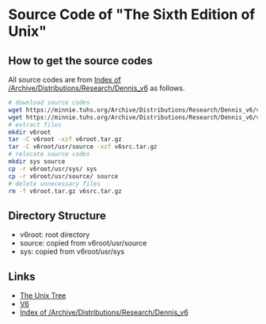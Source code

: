 # Source Code of "The Sixth Edition of Unix"
## How to get the source codes
All source codes are from [Index of /Archive/Distributions/Research/Dennis_v6](https://minnie.tuhs.org/Archive/Distributions/Research/Dennis_v6/) as follows.
```sh
# download source codes
wget https://minnie.tuhs.org/Archive/Distributions/Research/Dennis_v6/v6root.tar.gz
wget https://minnie.tuhs.org/Archive/Distributions/Research/Dennis_v6/v6src.tar.gz
# extract files
mkdir v6root
tar -C v6root -xzf v6root.tar.gz
tar -C v6root/usr/source -xzf v6src.tar.gz
# relocate source codes
mkdir sys source
cp -r v6root/usr/sys/ sys
cp -r v6root/usr/source/ source
# delete unnecessary files
rm -f v6root.tar.gz v6src.tar.gz
```



## Directory Structure
- v6root: root directory
- source: copied from v6root/usr/source
- sys: copied from v6root/usr/sys



## Links
- [The Unix Tree](https://minnie.tuhs.org/cgi-bin/utree.pl)
- [V6](https://minnie.tuhs.org/cgi-bin/utree.pl?file=V6)
- [Index of /Archive/Distributions/Research/Dennis_v6](https://minnie.tuhs.org/Archive/Distributions/Research/Dennis_v6/)
